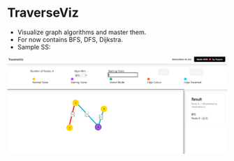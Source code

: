 # TraverseViz
- Visualize graph algorithms and master them.
- For now contains BFS, DFS, Dijkstra.
-   Sample SS:
<img src="ss.png">
